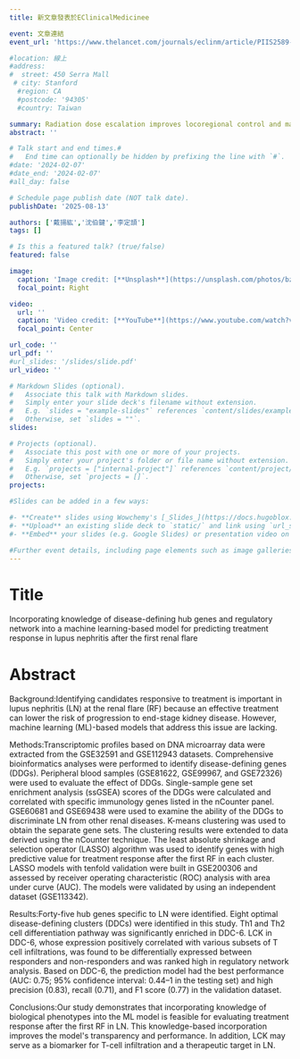 ```yaml
---
title: 新文章發表於EClinicalMedicinee

event: 文章連結
event_url: 'https://www.thelancet.com/journals/eclinm/article/PIIS2589-5370(25)00364-5/fulltext'

#location: 線上
#address:
#  street: 450 Serra Mall
 # city: Stanford
  #region: CA
  #postcode: '94305'
  #country: Taiwan

summary: Radiation dose escalation improves locoregional control and may enhance OS in SqCC, particularly in Asian populations, highlighting the need for histology- and region-specific therapeutic strategies. The choice of chemotherapy regimen may affect the interpretation of survival effects associated with high-dose. Furthermore, the genomic correlates of radiosensitivity and immune activation suggest potential for biologically guided dose personalization and combination with immunotherapy.
abstract: ''

# Talk start and end times.#
#   End time can optionally be hidden by prefixing the line with `#`.
#date: '2024-02-07'
#date_end: '2024-02-07'
#all_day: false

# Schedule page publish date (NOT talk date).
publishDate: '2025-08-13'

authors: ['戴揚紘','沈伯鍵','李定頡']
tags: []

# Is this a featured talk? (true/false)
featured: false

image:
  caption: 'Image credit: [**Unsplash**](https://unsplash.com/photos/bzdhc5b3Bxs)'
  focal_point: Right

video:
  url: ''
  caption: 'Video credit: [**YouTube**](https://www.youtube.com/watch?v=bVHMlVoop68)'
  focal_point: Center

url_code: ''
url_pdf: ''
#url_slides: '/slides/slide.pdf'
url_video: ''

# Markdown Slides (optional).
#   Associate this talk with Markdown slides.
#   Simply enter your slide deck's filename without extension.
#   E.g. `slides = "example-slides"` references `content/slides/example-slides.md`.
#   Otherwise, set `slides = ""`.
slides:

# Projects (optional).
#   Associate this post with one or more of your projects.
#   Simply enter your project's folder or file name without extension.
#   E.g. `projects = ["internal-project"]` references `content/project/deep-learning/index.md`.
#   Otherwise, set `projects = []`.
projects:

#Slides can be added in a few ways:

#- **Create** slides using Wowchemy's [_Slides_](https://docs.hugoblox.com/managing-content/#create-slides) feature and link using `slides` parameter in the front matter of the talk file
#- **Upload** an existing slide deck to `static/` and link using `url_slides` parameter in the front matter of the talk file
#- **Embed** your slides (e.g. Google Slides) or presentation video on this page using [shortcodes](https://docs.hugoblox.com/writing-markdown-latex/).

#Further event details, including page elements such as image galleries, can be added to the body of this page.
---
```

# Title
Incorporating knowledge of disease-defining hub genes and regulatory network into a machine learning-based model for predicting treatment response in lupus nephritis after the first renal flare
# Abstract
Background:Identifying candidates responsive to treatment is important in lupus nephritis (LN) at the renal flare (RF) because an effective treatment can lower the risk of progression to end-stage kidney disease. However, machine learning (ML)-based models that address this issue are lacking.

Methods:Transcriptomic profiles based on DNA microarray data were extracted from the GSE32591 and GSE112943 datasets. Comprehensive bioinformatics analyses were performed to identify disease-defining genes (DDGs). Peripheral blood samples (GSE81622, GSE99967, and GSE72326) were used to evaluate the effect of DDGs. Single-sample gene set enrichment analysis (ssGSEA) scores of the DDGs were calculated and correlated with specific immunology genes listed in the nCounter panel. GSE60681 and GSE69438 were used to examine the ability of the DDGs to discriminate LN from other renal diseases. K-means clustering was used to obtain the separate gene sets. The clustering results were extended to data derived using the nCounter technique. The least absolute shrinkage and selection operator (LASSO) algorithm was used to identify genes with high predictive value for treatment response after the first RF in each cluster. LASSO models with tenfold validation were built in GSE200306 and assessed by receiver operating characteristic (ROC) analysis with area under curve (AUC). The models were validated by using an independent dataset (GSE113342).

Results:Forty-five hub genes specific to LN were identified. Eight optimal disease-defining clusters (DDCs) were identified in this study. Th1 and Th2 cell differentiation pathway was significantly enriched in DDC-6. LCK in DDC-6, whose expression positively correlated with various subsets of T cell infiltrations, was found to be differentially expressed between responders and non-responders and was ranked high in regulatory network analysis. Based on DDC-6, the prediction model had the best performance (AUC: 0.75; 95% confidence interval: 0.44–1 in the testing set) and high precision (0.83), recall (0.71), and F1 score (0.77) in the validation dataset.

Conclusions:Our study demonstrates that incorporating knowledge of biological phenotypes into the ML model is feasible for evaluating treatment response after the first RF in LN. This knowledge-based incorporation improves the model's transparency and performance. In addition, LCK may serve as a biomarker for T-cell infiltration and a therapeutic target in LN.